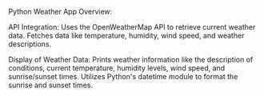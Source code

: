 Python Weather App Overview:

API Integration:
Uses the OpenWeatherMap API to retrieve current weather data.
Fetches data like temperature, humidity, wind speed, and weather descriptions.

Display of Weather Data:
Prints weather information like the description of conditions, current temperature, humidity levels, wind speed, and sunrise/sunset times.
Utilizes Python's datetime module to format the sunrise and sunset times.
